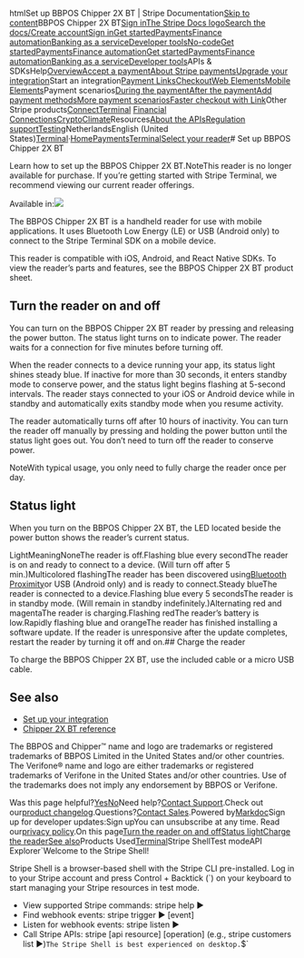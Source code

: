 htmlSet up BBPOS Chipper 2X BT | Stripe Documentation[Skip to content](#main-content)BBPOS Chipper 2X BT[Sign in](https://dashboard.stripe.com/login?redirect=https%3A%2F%2Fdocs.stripe.com%2Fterminal%2Fpayments%2Fsetup-reader%2Fbbpos-chipper2xbt)[The Stripe Docs logo](/)[Search the docs/](#)[Create account](https://dashboard.stripe.com/register)[Sign in](https://dashboard.stripe.com/login?redirect=https%3A%2F%2Fdocs.stripe.com%2Fterminal%2Fpayments%2Fsetup-reader%2Fbbpos-chipper2xbt)[Get started](/get-started)[Payments](/payments)[Finance automation](/finance-automation)[Banking as a service](/financial-services)[Developer tools](/development)[No-code](/no-code)[Get started](/get-started)[Payments](/payments)[Finance automation](/finance-automation)[](#)[Get started](/get-started)[Payments](/payments)[Finance automation](/finance-automation)[Banking as a service](/financial-services)[Developer tools](/development)[](#)APIs & SDKsHelp[Overview](/docs/payments)[Accept a payment](#)[About Stripe payments](#)[Upgrade your integration](/docs/payments/upgrades)Start an integration[Payment Links](#)[Checkout](#)[Web Elements](#)[Mobile Elements](#)Payment scenarios[During the payment](#)[After the payment](#)[Add payment methods](#)[More payment scenarios](#)[Faster checkout with Link](#)Other Stripe products[Connect](#)[Terminal](#)
[Financial Connections](#)[Crypto](#)[Climate](#)Resources[About the APIs](#)[Regulation support](#)[Testing](/docs/testing)NetherlandsEnglish (United States)[](#)[](#)[Terminal](/terminal)·[Home](/docs)[Payments](/docs/payments)[Terminal](/docs/terminal)[Select your reader](/docs/terminal/payments/setup-reader)# Set up BBPOS Chipper 2X BT

Learn how to set up the BBPOS Chipper 2X BT.NoteThis reader is no longer available for purchase. If you’re getting started with Stripe Terminal, we recommend viewing our current reader offerings.

Available in:![](https://b.stripecdn.com/docs-statics-srv/assets/bbpos-photo-no-white.bf21912a012f27483d48a968515d723c.png)

The BBPOS Chipper 2X BT is a handheld reader for use with mobile applications. It uses Bluetooth Low Energy (LE) or USB (Android only) to connect to the Stripe Terminal SDK on a mobile device.

This reader is compatible with iOS, Android, and React Native SDKs. To view the reader’s parts and features, see the BBPOS Chipper 2X BT product sheet.

## Turn the reader on and off

You can turn on the BBPOS Chipper 2X BT reader by pressing and releasing the power button. The status light turns on to indicate power. The reader waits for a connection for five minutes before turning off.

When the reader connects to a device running your app, its status light shines steady blue. If inactive for more than 30 seconds, it enters standby mode to conserve power, and the status light begins flashing at 5-second intervals. The reader stays connected to your iOS or Android device while in standby and automatically exits standby mode when you resume activity.

The reader automatically turns off after 10 hours of inactivity. You can turn the reader off manually by pressing and holding the power button until the status light goes out. You don’t need to turn off the reader to conserve power.

NoteWith typical usage, you only need to fully charge the reader once per day.

## Status light

When you turn on the BBPOS Chipper 2X BT, the LED located beside the power button shows the reader’s current status.

LightMeaningNoneThe reader is off.Flashing blue every secondThe reader is on and ready to connect to a device. (Will turn off after 5 min.)Multicolored flashingThe reader has been discovered using[Bluetooth Proximity](/terminal/payments/connect-reader?terminal-sdk-platform=ios&reader-type=bluetooth#bluetooth-proximity)or USB (Android only) and is ready to connect.Steady blueThe reader is connected to a device.Flashing blue every 5 secondsThe reader is in standby mode. (Will remain in standby indefinitely.)Alternating red and magentaThe reader is charging.Flashing redThe reader’s battery is low.Rapidly flashing blue and orangeThe reader has finished installing a software update. If the reader is unresponsive after the update completes, restart the reader by turning it off and on.## Charge the reader

To charge the BBPOS Chipper 2X BT, use the included cable or a micro USB cable.

## See also

- [Set up your integration](/terminal/payments/setup-integration)
- [Chipper 2X BT reference](/terminal/readers/bbpos-chipper2xbt)

The BBPOS and Chipper™ name and logo are trademarks or registered trademarks of BBPOS Limited in the United States and/or other countries. The Verifone® name and logo are either trademarks or registered trademarks of Verifone in the United States and/or other countries. Use of the trademarks does not imply any endorsement by BBPOS or Verifone.

Was this page helpful?[Yes](#)[No](#)Need help?[Contact Support](https://support.stripe.com/).Check out our[product changelog](https://stripe.com/blog/changelog).Questions?[Contact Sales](https://stripe.com/contact/sales).Powered by[Markdoc](https://markdoc.dev)Sign up for developer updates:Sign upYou can unsubscribe at any time. Read our[privacy policy](https://stripe.com/privacy).On this page[Turn the reader on and off](#power)[Status light](#status-light)[Charge the reader](#charging)[See also](#see-also)Products Used[Terminal](/terminal)Stripe ShellTest modeAPI Explorer[](https://stripe.com/docs/stripe-cli#install)`Welcome to the Stripe Shell!

Stripe Shell is a browser-based shell with the Stripe CLI pre-installed. Log in to your
Stripe account and press Control + Backtick (`) on your keyboard to start managing your Stripe
resources in test mode.

- View supported Stripe commands: stripe help ▶️
- Find webhook events: stripe trigger ▶️ [event]
- Listen for webhook events: stripe listen ▶
- Call Stripe APIs: stripe [api resource] [operation] (e.g., stripe customers list ▶️)`The Stripe Shell is best experienced on desktop.`$`